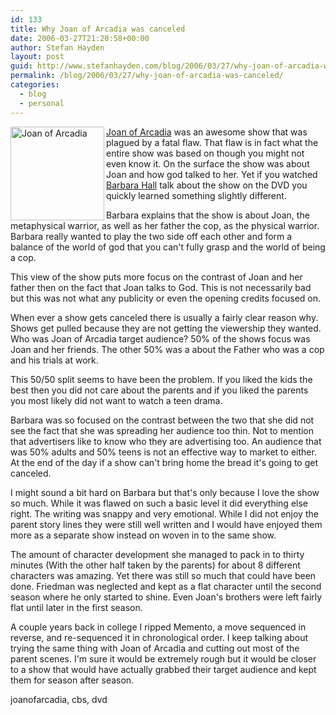 ```yaml
---
id: 133
title: Why Joan of Arcadia was canceled
date: 2006-03-27T21:20:58+00:00
author: Stefan Hayden
layout: post
guid: http://www.stefanhayden.com/blog/2006/03/27/why-joan-of-arcadia-was-canceled/
permalink: /blog/2006/03/27/why-joan-of-arcadia-was-canceled/
categories:
  - blog
  - personal
---
```

<img width="150" align="left" title="Joan of Arcadia" alt="Joan of Arcadia" src="http://static.flickr.com/40/119079327_ab7edf529b.jpg?v=0" /><a title="http://en.wikipedia.org/wiki/Joan_of_Arcadia" href="http://en.wikipedia.org/wiki/Joan_of_Arcadia">Joan of Arcadia</a> was an awesome show that was plagued by a fatal flaw. That flaw is in fact what the entire show was based on though you might not even know it. On the surface the show was about Joan and how god talked to her. Yet if you watched <a title="http://en.wikipedia.org/wiki/Barbara_Hall_%28writer_and_producer%29" href="http://en.wikipedia.org/wiki/Barbara_Hall_%28writer_and_producer%29">Barbara Hall</a> talk about the show on the DVD you quickly learned something slightly different.

Barbara explains that the show is about Joan, the metaphysical warrior, as well as her father the cop, as the physical warrior. Barbara really wanted to play the two side off each other and form a balance of the world of god that you can't fully grasp and the world of being a cop.

This view of the show puts more focus on the contrast of Joan and her father then on the fact that Joan talks to God. This is not necessarily bad but this was not what any publicity or even the opening credits focused on.

When ever a show gets canceled there is usually a fairly clear reason why. Shows get pulled because they are not getting the viewership they wanted. Who was Joan of Arcadia target audience? 50% of the shows focus was Joan and her friends. The other 50% was a about the Father who was a cop and his trials at work.

This 50/50 split seems to have been the problem. If you liked the kids the best then you did not care about the parents and if you liked the parents you most likely did not want to watch a teen drama.

Barbara was so focused on the contrast between the two that she did not see the fact that she was spreading her audience too thin. Not to mention that advertisers like to know who they are advertising too. An audience that was 50% adults and 50% teens is not an effective way to market to either. At the end of the day if a show can't bring home the bread it's going to get canceled.

I might sound a bit hard on Barbara but that's only because I love the show so much. While it was flawed on such a basic level it did everything else right. The writing was snappy and very emotional. While I did not enjoy the parent story lines they were still well written and I would have enjoyed them more as a separate show instead on woven in to the same show.

The amount of character development she managed to pack in to thirty minutes (With the other half taken by the parents) for about 8 different characters was amazing. Yet there was still so much that could have been done. Friedman was neglected and kept as a flat character until the second season where he only started to shine. Even Joan's brothers were left fairly flat until later in the first season.

A couple years back in college I ripped Memento, a move sequenced in reverse, and re-sequenced it in chronological order. I keep talking about trying the same thing with Joan of Arcadia and cutting out most of the parent scenes. I'm sure it would be extremely rough but it would be closer to a show that would have actually grabbed their target audience and kept them for season after season.

<tags>joanofarcadia, cbs, dvd</tags>